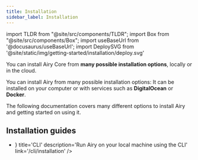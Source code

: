 ```yaml
---
title: Installation
sidebar_label: Installation
---
```


import TLDR from "@site/src/components/TLDR";
import Box from "@site/src/components/Box";
import useBaseUrl from '@docusaurus/useBaseUrl';
import DeploySVG from '@site/static/img/getting-started/installation/deploy.svg'

<TLDR>

You can install Airy Core from **many possible installation options**, locally
or in the cloud.

</TLDR>

You can install Airy from many possible installation options: It can be installed on your computer or with services such as **DigitalOcean** or **Docker**.

The following documentation covers many different options to install Airy and getting started on using it.

## Installation guides

<ul style={{
    listStyleType: "none",
    padding: 0
}}>

<li style={{
    marginBottom: '12px'
}}>
<Box 
    icon={() => <DeploySVG />}
    title='CLI' 
    description='Run Airy on your local machine using the CLI' 
    link='/cli/installation'
/>
</li>

</ul>
